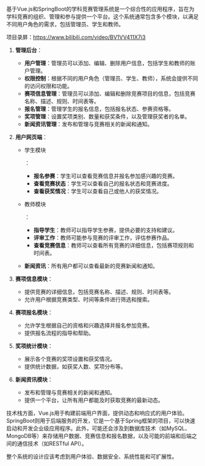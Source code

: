 ﻿基于Vue.js和SpringBoot的学科竞赛管理系统是一个综合性的应用程序，旨在为学科竞赛的组织、管理和参与提供一个平台。这个系统通常包含多个模块，以满足不同用户角色的需求，包括管理员、学生和教师。

项目录屏：https://www.bilibili.com/video/BV1VV411X7i3

1. **管理后台**：

   - **用户管理**：管理员可以添加、编辑、删除用户信息，包括学生和教师的账户管理。
   - **权限控制**：根据不同的用户角色（管理员、学生、教师），系统会提供不同的访问权限和功能。
   - **赛项信息管理**：管理员可以添加、编辑和删除竞赛项目的信息，包括竞赛名称、描述、规则、时间表等。
   - **报名管理**：管理学生的报名信息，包括报名状态、参赛资格等。
   - **奖项管理**：设置奖项类别、数量和获奖条件，以及管理获奖者的名单。
   - **新闻资讯管理**：发布和管理与竞赛相关的新闻和通知。

2. **用户网页端**：

   - 学生模块

     ：

     - **报名参赛**：学生可以查看竞赛信息并报名参加感兴趣的竞赛。
     - **查看竞赛状态**：学生可以查看自己的报名状态和竞赛进度。
     - **查看获奖情况**：学生可以查看自己或他人的获奖情况。

   - 教师模块

     ：

     - **指导学生**：教师可以指导学生参赛，提供必要的支持和建议。
     - **评审工作**：教师可能参与竞赛的评审工作，评估参赛作品。
     - **查看竞赛信息**：教师可以查看所有竞赛的详细信息，包括赛项规则和时间表。

   - **新闻资讯**：所有用户都可以查看最新的竞赛新闻和通知。

3. **赛项信息模块**：

   - 提供竞赛的详细信息，包括竞赛名称、描述、规则、时间表等。
   - 允许用户根据竞赛类型、时间等条件进行筛选和搜索。

4. **赛项报名模块**：

   - 允许学生根据自己的资格和兴趣选择并报名参加竞赛。
   - 提供报名流程的指导和帮助。

5. **奖项统计模块**：

   - 展示各个竞赛的奖项设置和获奖情况。
   - 提供统计数据，如获奖人数、奖项分布等。

6. **新闻资讯模块**：

   - 发布和管理与竞赛相关的新闻和通知。
   - 提供一个平台，让所有用户都能及时获取竞赛的最新动态。

技术栈方面，Vue.js用于构建前端用户界面，提供动态和响应式的用户体验。SpringBoot则用于后端服务的开发，它是一个基于Spring框架的项目，可以快速启动和开发企业级应用程序。此外，可能还会涉及到数据库技术（如MySQL、MongoDB等）来存储用户数据、竞赛信息和报名数据，以及可能的前端和后端之间的通信技术（如RESTful API）。

整个系统的设计应该考虑到用户体验、数据安全、系统性能和可扩展性。